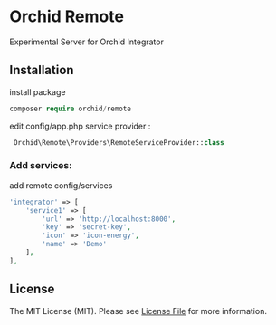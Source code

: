 # Orchid Remote

Experimental Server for Orchid Integrator

## Installation

install package

```php
composer require orchid/remote
```

edit config/app.php service provider :
```php
 Orchid\Remote\Providers\RemoteServiceProvider::class
```

### Add services:
add remote config/services
```php
'integrator' => [
    'service1' => [
        'url' => 'http://localhost:8000',
        'key' => 'secret-key',
        'icon' => 'icon-energy',
        'name' => 'Demo'
    ],
],
```


## License

The MIT License (MIT). Please see [License File](LICENSE.md) for more information.
